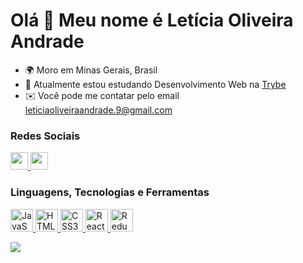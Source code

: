 Olá 👋 Meu nome é Letícia Oliveira Andrade
=========================================

* 🌍  Moro em Minas Gerais, Brasil
* 🧠  Atualmente estou estudando Desenvolvimento Web na [Trybe](https://www.betrybe.com/)
* ✉️  Você pode me contatar pelo email [leticiaoliveiraandrade.9@gmail.com](mailto:leticiaoliveiraandrade.9@gmail.com)


### Redes Sociais

<p align="left"> 
  <a href="https://www.github.com/leticia-238" target="_blank" rel="noreferrer">
    <img src="https://raw.githubusercontent.com/danielcranney/readme-generator/main/public/icons/socials/github.svg" width="28" height="28"/>
  </a>
  <a href="https://www.linkedin.com/in/leticiaoliveiraandrade" target="_blank" rel="noreferrer">
  <img src="https://raw.githubusercontent.com/danielcranney/readme-generator/main/public/icons/socials/linkedin.svg" width="28" height="28" />
  </a>
</p>


### Linguagens, Tecnologias e Ferramentas 

<p align="left">
  <a href="https://developer.mozilla.org/en-US/docs/Web/JavaScript" target="_blank" rel="noreferrer">
    <img src="https://raw.githubusercontent.com/danielcranney/readme-generator/main/public/icons/skills/javascript-colored.svg" width="36" height="36" alt="JavaScript" />
  </a>
  <a href="https://developer.mozilla.org/en-US/docs/Glossary/HTML5" target="_blank" rel="noreferrer">
    <img src="https://raw.githubusercontent.com/danielcranney/readme-generator/main/public/icons/skills/html5-colored.svg" width="36" height="36" alt="HTML5" />
  </a>
  <a href="https://www.w3.org/TR/CSS/#css" target="_blank" rel="noreferrer">
    <img src="https://raw.githubusercontent.com/danielcranney/readme-generator/main/public/icons/skills/css3-colored.svg" width="36" height="36" alt="CSS3" />
  </a>
  <a href="https://reactjs.org/" target="_blank" rel="noreferrer">
    <img src="https://raw.githubusercontent.com/danielcranney/readme-generator/main/public/icons/skills/react-colored.svg" width="36" height="36" alt="React" />
  </a>
  <a href="https://redux.js.org/" target="_blank" rel="noreferrer">
  <img src="https://raw.githubusercontent.com/danielcranney/readme-generator/main/public/icons/skills/redux-colored.svg" width="36" height="36" alt="Redux" />
  </a>
</p>

<!--Linguagens mais usadas-->
<div>
  <a href="https://github.com/anuraghazra/github-readme-stats">
    <img src="https://github-readme-stats.vercel.app/api/top-langs/?username=leticia-238&layout=compact&bg_color=90,81dada,d793b5&text_color=49005c&title_color=248989&hide_border=true&locale=pt-br" />
  </a>
</div>








